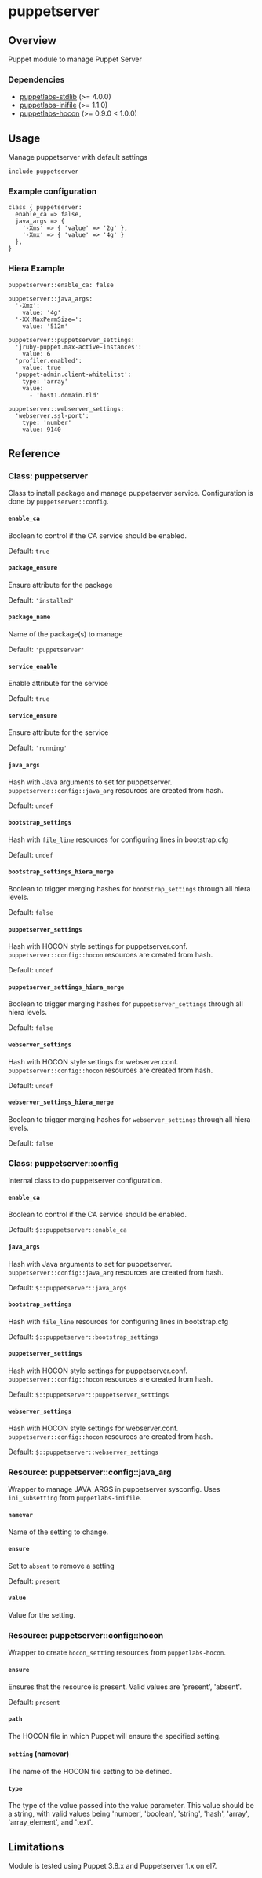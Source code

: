 # puppetserver

## Overview

Puppet module to manage Puppet Server

### Dependencies

* [puppetlabs-stdlib](https://forge.puppetlabs.com/puppetlabs/stdlib) (>= 4.0.0)
* [puppetlabs-inifile](https://forge.puppetlabs.com/puppetlabs/inifile) (>= 1.1.0)
* [puppetlabs-hocon](https://forge.puppetlabs.com/puppetlabs/hocon) (>= 0.9.0 < 1.0.0)

## Usage

Manage puppetserver with default settings

    include puppetserver

### Example configuration

    class { puppetserver:
      enable_ca => false,
      java_args => {
        '-Xms' => { 'value' => '2g' },
        '-Xmx' => { 'value' => '4g' }
      },
    }

### Hiera Example

    puppetserver::enable_ca: false

    puppetserver::java_args:
      '-Xmx':
        value: '4g'
      '-XX:MaxPermSize=':
        value: '512m'

    puppetserver::puppetserver_settings:
      'jruby-puppet.max-active-instances':
        value: 6
      'profiler.enabled':
        value: true
      'puppet-admin.client-whitelitst':
        type: 'array'
        value:
          - 'host1.domain.tld'

    puppetserver::webserver_settings:
      'webserver.ssl-port':
        type: 'number'
        value: 9140


## Reference

### Class: puppetserver

Class to install package and manage puppetserver service. Configuration is done by `puppetserver::config`.

#### `enable_ca`
Boolean to control if the CA service should be enabled.

Default: `true`

#### `package_ensure`
Ensure attribute for the package

Default: `'installed'`

#### `package_name`
Name of the package(s) to manage

Default: `'puppetserver'`

#### `service_enable`
Enable attribute for the service

Default: `true`

#### `service_ensure`
Ensure attribute for the service

Default: `'running'`

#### `java_args`
Hash with Java arguments to set for puppetserver. `puppetserver::config::java_arg` resources are created from hash.

Default: `undef`

#### `bootstrap_settings`
Hash with `file_line` resources for configuring lines in bootstrap.cfg

Default: `undef`

#### `bootstrap_settings_hiera_merge`
Boolean to trigger merging hashes for `bootstrap_settings` through all hiera levels.

Default: `false`

#### `puppetserver_settings`
Hash with HOCON style settings for puppetserver.conf. `puppetserver::config::hocon` resources are created from hash.

Default: `undef`

#### `puppetserver_settings_hiera_merge`
Boolean to trigger merging hashes for `puppetserver_settings` through all hiera levels.

Default: `false`

#### `webserver_settings`
Hash with HOCON style settings for webserver.conf. `puppetserver::config::hocon` resources are created from hash.

Default: `undef`

#### `webserver_settings_hiera_merge`
Boolean to trigger merging hashes for `webserver_settings` through all hiera levels.

Default: `false`


### Class: puppetserver::config

Internal class to do puppetserver configuration.

#### `enable_ca`
Boolean to control if the CA service should be enabled.

Default: `$::puppetserver::enable_ca`

#### `java_args`
Hash with Java arguments to set for puppetserver. `puppetserver::config::java_arg` resources are created from hash.

Default: `$::puppetserver::java_args`

#### `bootstrap_settings`
Hash with `file_line` resources for configuring lines in bootstrap.cfg

Default: `$::puppetserver::bootstrap_settings`

#### `puppetserver_settings`
Hash with HOCON style settings for puppetserver.conf. `puppetserver::config::hocon` resources are created from hash.

Default: `$::puppetserver::puppetserver_settings`

#### `webserver_settings`
Hash with HOCON style settings for webserver.conf. `puppetserver::config::hocon` resources are created from hash.

Default: `$::puppetserver::webserver_settings`


### Resource: puppetserver::config::java_arg

Wrapper to manage JAVA_ARGS in puppetserver sysconfig. Uses `ini_subsetting` from `puppetlabs-inifile`.

#### `namevar`
Name of the setting to change.

#### `ensure`
Set to `absent` to remove a setting

Default: `present`

#### `value`
Value for the setting.


### Resource: puppetserver::config::hocon

Wrapper to create `hocon_setting` resources from `puppetlabs-hocon`.

#### `ensure`
Ensures that the resource is present. Valid values are 'present', 'absent'.

Default: `present`

#### `path`
The HOCON file in which Puppet will ensure the specified setting.

#### `setting` (namevar)
The name of the HOCON file setting to be defined.

#### `type`
The type of the value passed into the value parameter. This value should be a string, with valid values being 'number', 'boolean', 'string', 'hash', 'array', 'array_element', and 'text'.


## Limitations

Module is tested using Puppet 3.8.x and Puppetserver 1.x on el7.
